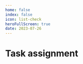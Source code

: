 ```yaml
---
home: false
index: false
icon: list-check
heroFullScreen: true
date: 2023-07-26
---
```

# Task assignment
